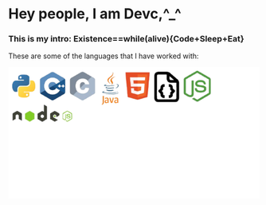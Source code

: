 <!DOCTYPE html>
<html lang="en">
  <head>
    <meta charset="utf-8">
  </head>
  <body>
    <h1> Hey people, I am Devc,^_^</h1>
    <h3> This is my intro: Existence==while(alive){Code+Sleep+Eat}</h3>
    <p>These are some of the languages that I have worked with: </p>
    <img src="images/Untitled_design-removebg-preview.png">
  </body>

</html>


<!--
**Webdevc1/Webdevc1** is a ✨ _special_ ✨ repository because its `README.md` (this file) appears on your GitHub profile.

Here are some ideas to get you started:

- 🔭 I’m currently working on ...
- 🌱 I’m currently learning ...
- 👯 I’m looking to collaborate on ...
- 🤔 I’m looking for help with ...
- 💬 Ask me about ...
- 📫 How to reach me: ...
- 😄 Pronouns: ...
- ⚡ Fun fact: ...
-->
